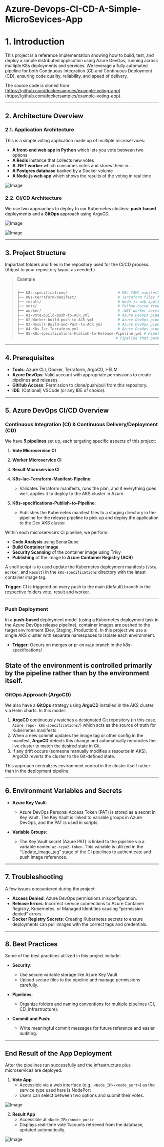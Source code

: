 # Azure-Devops-CI-CD-A-Simple-MicroSevices-App

# 1. Introduction

This project is a reference implementation showing how to build, test, and deploy a simple distributed application using Azure DevOps, running across multiple K8s deployments and services. We leverage a fully automated pipeline for both Continuous Integration (CI) and Continuous Deployment (CD), ensuring code quality, reliability, and speed of delivery.

The source code is cloned from [https://github.com/dockersamples/example-voting-app](https://github.com/dockersamples/example-voting-app).

---

## 2. Architecture Overview

### 2.1. Application Architecture

This is a simple voting application made up of multiple microservices:

- **A front-end web app in Python** which lets you vote between two options  
- **A Redis** instance that collects new votes  
- **A .NET worker** which consumes votes and stores them in…  
- **A Postgres database** backed by a Docker volume  
- **A Node.js web app** which shows the results of the voting in real time
  
![Image](https://github.com/user-attachments/assets/7c885ce4-930b-4469-a3bc-5a331006c4a4)

### 2.2. CI/CD Architecture

We use two approaches to deploy to our Kubernetes clusters: **push-based** deployments and a **GitOps** approach using ArgoCD.

![Image](https://github.com/user-attachments/assets/00dc93a4-9665-407d-9b6d-b0e6adb090a4)

![Image](https://github.com/user-attachments/assets/6aa79828-5cf5-4c69-b979-b1d091a88f89)

---

## 3. Project Structure

Important folders and files in the repository used for the CI/CD process. (Adjust to your repository layout as needed.)

> **Example**  
> ```bash
> .
> ├── k8s-specifications/                       # K8s YAML manifests for Vote, Worker, Redis, Postgressdb and Result microservices
> ├── K8s-terraform-manifest/                   # Terraform files for deploying infrastructure (AKS)
> ├── result/                                   # Node.js web application (displays voting results)
> ├── vote/                                     # Python-based frontend voting application
> ├── worker/                                   # .NET worker service that processes and stores votes
> ├── 01-Vote-build-push-to-ACR.yml             # Azure DevOps pipeline for building & pushing Vote image
> ├── 02-Worker-build-push-to-ACR.yml           # Azure DevOps pipeline for building & pushing Worker image
> ├── 03-Result-Build-and-Push-to-ACR.yml       # Azure DevOps pipeline for building & pushing Result image
> ├── 04-K8s-Iac-Terraform.yml                  # Azure DevOps pipeline for validating and applying Terraform
> └── 05-K8s-specifications-Publish-to-Release-Pipeline.yml # Pipeline that packages K8s manifests and triggers deployment
>                                              # Pipeline that packages K8s manifests and triggers deployment
> ```

---

## 4. Prerequisites

- **Tools**: Azure CLI, Docker, Terraform, ArgoCD, HELM.  
- **Azure DevOps**: Valid account with appropriate permissions to create pipelines and releases.  
- **GitHub Access**: Permission to clone/push/pull from this repository.  
- **IDE**: (Optional) VSCode (or any IDE of choice).

---

## 5. Azure DevOps CI/CD Overview

### Continuous Integration (CI) & Continuous Delivery/Deployment (CD)

We have **5 pipelines** set up, each targeting specific aspects of this project:

1. **Vote Microservice CI**  
2. **Worker Microservice CI**  
3. **Result Microservice CI**  
4. **K8s-Iac-Terraform-Manifest-Pipeline**:  
   - Validates Terraform manifests, runs the plan, and if everything goes well, applies it to deploy to the AKS cluster in Azure.  

5. **K8s-specifications-Publish-to-Pipeline**:  
   - Publishes the Kubernetes manifest files to a staging directory in the pipeline for the release pipeline to pick up and deploy the application to the Dev AKS cluster.

Within each microservice’s CI pipeline, we perform:

- **Code Analysis** using SonarQube  
- **Build Container Image**  
- **Security Scanning** of the container image using Trivy  
- **Publishing** of the image to **Azure Container Registry (ACR)**  

A shell script is to used update the Kubernetes deployment manifests (`Vote`, `Worker`, and `Result`) in the `k8s-specifications` directory with the latest container image tag.

**Trigger**: CI is triggered on every push to the main (default) branch in the respective folders vote, result and worker.

---

### Push Deployment

In a **push-based** deployment model (using a Kubernetes deployment task in the Azure DevOps release pipeline), container images are pushed to the target environment (Dev, Staging, Production). In this project we use a single AKS cluster with separate namespaces to isolate each environment.

- **Trigger**: Occurs on merges or pr on `main` branch in the k8s-specifications/

State of the environment is controlled primarily by the pipeline rather than by the environment itself.
---

### GitOps Approach (ArgoCD)

We also have a **GitOps** strategy using **ArgoCD** installed in the AKS cluster via Helm charts. In this model:

1. **ArgoCD** continuously watches a designated Git repository (in this case, `Azure repo- k8s-specifications/`) which acts as the source of truth for Kubernetes manifests.  
2. When a new commit updates the image tag or other config in the manifest, **ArgoCD** detects this change and automatically reconciles the live cluster to match the desired state in Git.  
3. If any drift occurs (someone manually modifies a resource in AKS), ArgoCD reverts the cluster to the Git-defined state.

This approach centralizes environment control in the cluster itself rather than in the deployment pipeline.

---

## 6. Environment Variables and Secrets

- **Azure Key Vault**:  
  - Azure DevOps Personal Access Token (PAT) is stored as a secret in Key Vault. The Key Vault is linked to variable groups in Azure DevOps, and the PAT is used in scripts.  

- **Variable Groups**:  
  - The Key Vault secret (Azure PAT) is linked to the pipeline via a variable named `az-repo2-token`. This variable is utilized in the “Update_Image_tag” stage of the CI pipelines to authenticate and push image references.

---

## 7. Troubleshooting

A few issues encountered during the project:

- **Access Denied**: Azure DevOps permissions misconfiguration.  
- **Release Errors**: Incorrect service connections to Azure Container Registry, Kubernetes, or Managed Identities causing “permission denied” errors.  
- **Docker Registry Secrets**: Creating Kubernetes secrets to ensure deployments can pull images with the correct tags and credentials.

---

## 8. Best Practices

Some of the best practices utilized in this project include:

- **Security**:  
  - Use secure variable storage like Azure Key Vault.  
  - Upload secure files to the pipeline and manage permissions carefully.  

- **Pipelines**:  
  - Organize folders and naming conventions for multiple pipelines (CI, CD, infrastructure).  

- **Commit and Push**:  
  - Write meaningful commit messages for future reference and easier auditing.

---

## End Result of the App Deployment

After the pipelines run successfully and the infrastructure plus microservices are deployed:

1. **Vote App**  
   - Accessible via a web interface (e.g., `<Node_IP>/<node_port>`) as the service type used here is NodePort
   - Users can select between two options and submit their votes.
     
![Image](https://github.com/user-attachments/assets/07b631a1-a8d1-4b9f-9646-7b3e91eb0d8e)


2. **Result App**  
   - Accessible at `<Node_IP>/<node_port>`  
   - Displays real-time vote %counts retrieved from the database, updated automatically.
  
![Image](https://github.com/user-attachments/assets/bf8e677f-9300-4347-a6e1-b18e6df7d87a)
